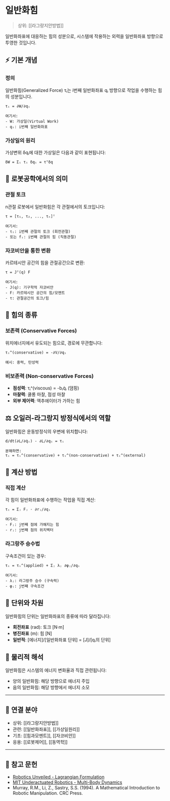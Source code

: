 # 일반화힘

> 상위: [[라그랑지안방법]]

일반화좌표에 대응하는 힘의 성분으로, 시스템에 작용하는 외력을 일반화좌표 방향으로 투영한 것입니다.

## ⚡ 기본 개념

### 정의
일반화힘(Generalized Force) τᵢ는 i번째 일반화좌표 qᵢ 방향으로 작업을 수행하는 힘의 성분입니다.

```
τᵢ = ∂W/∂qᵢ

여기서:
- W: 가상일(Virtual Work)
- qᵢ: i번째 일반화좌표
```

### 가상일의 원리
가상변위 δqᵢ에 대한 가상일은 다음과 같이 표현됩니다:
```
δW = Σᵢ τᵢ δqᵢ = τᵀδq
```

## 🤖 로봇공학에서의 의미

### 관절 토크
n관절 로봇에서 일반화힘은 각 관절에서의 토크입니다:
```
τ = [τ₁, τ₂, ..., τₙ]ᵀ

여기서:
- τᵢ: i번째 관절의 토크 (회전관절)
- 또는 fᵢ: i번째 관절의 힘 (직동관절)
```

### 자코비안을 통한 변환
카르테시안 공간의 힘을 관절공간으로 변환:
```
τ = Jᵀ(q) F

여기서:
- J(q): 기구학적 자코비안
- F: 카르테시안 공간의 힘/모멘트
- τ: 관절공간의 토크/힘
```

## 🔄 힘의 종류

### 보존력 (Conservative Forces)
위치에너지에서 유도되는 힘으로, 경로에 무관합니다:
```
τᵢ^(conservative) = -∂V/∂qᵢ

예시: 중력, 탄성력
```

### 비보존력 (Non-conservative Forces)
- **점성력**: τᵢ^(viscous) = -bᵢq̇ᵢ (댐핑)
- **마찰력**: 쿨롱 마찰, 점성 마찰
- **외부 제어력**: 액추에이터가 가하는 힘

## ⚖️ 오일러-라그랑지 방정식에서의 역할

일반화힘은 운동방정식의 우변에 위치합니다:
```
d/dt(∂L/∂q̇ᵢ) - ∂L/∂qᵢ = τᵢ

분해하면:
τᵢ = τᵢ^(conservative) + τᵢ^(non-conservative) + τᵢ^(external)
```

## 🔧 계산 방법

### 직접 계산
각 힘이 일반화좌표에 수행하는 작업을 직접 계산:
```
τᵢ = Σⱼ Fⱼ · ∂rⱼ/∂qᵢ

여기서:
- Fⱼ: j번째 점에 가해지는 힘
- rⱼ: j번째 점의 위치벡터
```

### 라그랑주 승수법
구속조건이 있는 경우:
```
τᵢ = τᵢ^(applied) + Σⱼ λⱼ ∂φⱼ/∂qᵢ

여기서:
- λⱼ: 라그랑주 승수 (구속력)
- φⱼ: j번째 구속조건
```

## 📐 단위와 차원

일반화힘의 단위는 일반화좌표의 종류에 따라 달라집니다:
- **회전좌표** (rad): 토크 [N·m]
- **병진좌표** (m): 힘 [N]
- **일반적**: [에너지]/[일반화좌표 단위] = [J]/[qᵢ의 단위]

## 🎯 물리적 해석

일반화힘은 시스템의 에너지 변화율과 직접 관련됩니다:
- 양의 일반화힘: 해당 방향으로 에너지 주입
- 음의 일반화힘: 해당 방향에서 에너지 소모

---

## 🔗 연결 분야
- 상위: [[라그랑지안방법]]
- 관련: [[일반화좌표]], [[가상일원리]]
- 기초: [[힘과모멘트]], [[자코비안]]
- 응용: [[로봇제어]], [[동역학]]

---

## 📖 참고 문헌
- [Robotics Unveiled - Lagrangian Formulation](https://www.roboticsunveiled.com/robotics-dynamics-lagrangian-formulation/)
- [MIT Underactuated Robotics - Multi-Body Dynamics](https://underactuated.mit.edu/multibody.html)
- Murray, R.M., Li, Z., Sastry, S.S. (1994). A Mathematical Introduction to Robotic Manipulation. CRC Press.